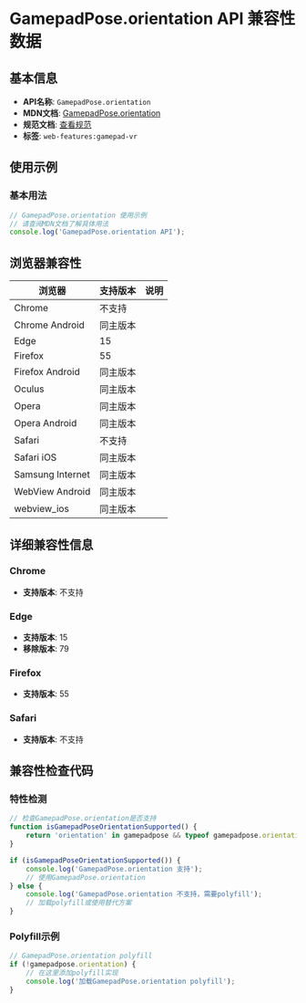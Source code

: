 # GamepadPose.orientation API 兼容性数据

## 基本信息

- **API名称**: `GamepadPose.orientation`
- **MDN文档**: [GamepadPose.orientation](https://developer.mozilla.org/docs/Web/API/GamepadPose/orientation)
- **规范文档**: [查看规范](https://w3c.github.io/gamepad/extensions.html#dom-gamepadpose-orientation)
- **标签**: `web-features:gamepad-vr`

## 使用示例

### 基本用法

```javascript
// GamepadPose.orientation 使用示例
// 请查阅MDN文档了解具体用法
console.log('GamepadPose.orientation API');
```

## 浏览器兼容性

| 浏览器 | 支持版本 | 说明 |
|--------|----------|------|
| Chrome | 不支持 |  |
| Chrome Android | 同主版本 |  |
| Edge | 15 |  |
| Firefox | 55 |  |
| Firefox Android | 同主版本 |  |
| Oculus | 同主版本 |  |
| Opera | 同主版本 |  |
| Opera Android | 同主版本 |  |
| Safari | 不支持 |  |
| Safari iOS | 同主版本 |  |
| Samsung Internet | 同主版本 |  |
| WebView Android | 同主版本 |  |
| webview_ios | 同主版本 |  |

## 详细兼容性信息

### Chrome

- **支持版本**: 不支持

### Edge

- **支持版本**: 15
- **移除版本**: 79

### Firefox

- **支持版本**: 55

### Safari

- **支持版本**: 不支持

## 兼容性检查代码

### 特性检测

```javascript
// 检查GamepadPose.orientation是否支持
function isGamepadPoseOrientationSupported() {
    return 'orientation' in gamepadpose && typeof gamepadpose.orientation === 'function';
}

if (isGamepadPoseOrientationSupported()) {
    console.log('GamepadPose.orientation 支持');
    // 使用GamepadPose.orientation
} else {
    console.log('GamepadPose.orientation 不支持，需要polyfill');
    // 加载polyfill或使用替代方案
}
```

### Polyfill示例

```javascript
// GamepadPose.orientation polyfill
if (!gamepadpose.orientation) {
    // 在这里添加polyfill实现
    console.log('加载GamepadPose.orientation polyfill');
}
```

